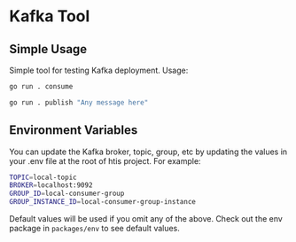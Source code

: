 # Kafka Tool

## Simple Usage

Simple tool for testing Kafka deployment. Usage:

```sh
go run . consume
```

```sh
go run . publish "Any message here"
```

## Environment Variables

You can update the Kafka broker, topic, group, etc by updating the values in your .env file at the root of htis project. For example:

```sh
TOPIC=local-topic
BROKER=localhost:9092
GROUP_ID=local-consumer-group
GROUP_INSTANCE_ID=local-consumer-group-instance
```

Default values will be used if you omit any of the above. Check out the env package in `packages/env` to see default values.